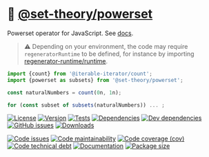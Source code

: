 :bowling: [@set-theory/powerset](https://set-theory.github.io/powerset)
==

Powerset operator for JavaScript.
See [docs](https://set-theory.github.io/powerset/index.html).

> :warning: Depending on your environment, the code may require
> `regeneratorRuntime` to be defined, for instance by importing
> [regenerator-runtime/runtime](https://www.npmjs.com/package/regenerator-runtime).

```js
import {count} from '@iterable-iterator/count';
import {powerset as subsets} from '@set-theory/powerset';

const naturalNumbers = count(0n, 1n);

for (const subset of subsets(naturalNumbers)) ... ;
```

[![License](https://img.shields.io/github/license/set-theory/powerset.svg)](https://raw.githubusercontent.com/set-theory/powerset/main/LICENSE)
[![Version](https://img.shields.io/npm/v/@set-theory/powerset.svg)](https://www.npmjs.org/package/@set-theory/powerset)
[![Tests](https://img.shields.io/github/workflow/status/set-theory/powerset/ci:test?event=push&label=tests)](https://github.com/set-theory/powerset/actions/workflows/ci:test.yml?query=branch:main)
[![Dependencies](https://img.shields.io/david/set-theory/powerset.svg)](https://david-dm.org/set-theory/powerset)
[![Dev dependencies](https://img.shields.io/david/dev/set-theory/powerset.svg)](https://david-dm.org/set-theory/powerset?type=dev)
[![GitHub issues](https://img.shields.io/github/issues/set-theory/powerset.svg)](https://github.com/set-theory/powerset/issues)
[![Downloads](https://img.shields.io/npm/dm/@set-theory/powerset.svg)](https://www.npmjs.org/package/@set-theory/powerset)

[![Code issues](https://img.shields.io/codeclimate/issues/set-theory/powerset.svg)](https://codeclimate.com/github/set-theory/powerset/issues)
[![Code maintainability](https://img.shields.io/codeclimate/maintainability/set-theory/powerset.svg)](https://codeclimate.com/github/set-theory/powerset/trends/churn)
[![Code coverage (cov)](https://img.shields.io/codecov/c/gh/set-theory/powerset/main.svg)](https://codecov.io/gh/set-theory/powerset)
[![Code technical debt](https://img.shields.io/codeclimate/tech-debt/set-theory/powerset.svg)](https://codeclimate.com/github/set-theory/powerset/trends/technical_debt)
[![Documentation](https://set-theory.github.io/powerset/badge.svg)](https://set-theory.github.io/powerset/source.html)
[![Package size](https://img.shields.io/bundlephobia/minzip/@set-theory/powerset)](https://bundlephobia.com/result?p=@set-theory/powerset)
